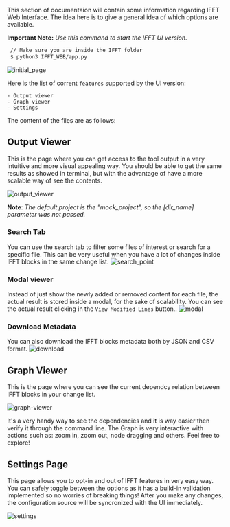 This section of documentaion will contain some information regarding IFFT Web Interface.
The idea here is to give a general idea of which options are available.

**Important Note:** *Use this command to start the IFFT UI version.*
```bash
 // Make sure you are inside the IFFT folder
 $ python3 IFFT_WEB/app.py 
```

![initial_page](https://i.postimg.cc/9FYtFDcg/initial-screen.png)

Here is the list of corrent `features` supported by the UI version:

```
- Output viewer
- Graph viewer
- Settings
```
The content of the files are as follows:

<!--- Detailing each feature -->

## **Output Viewer**
This is the page where you can get access to the tool output in a very intuitive and more visual appealing way.
You should be able to get the same results as showed in terminal, but with the advantage of have a more scalable
way of see the contents.

![output_viewer](https://i.postimg.cc/tRDLZ4RJ/Captura-de-tela-2025-01-20-142536.png)

**Note**: *The default project is the "mock_project", so the [dir_name] parameter was not passed.*

### **Search Tab**
You can use the search tab to filter some files of interest or search for a specific file.
This can be very useful when you have a lot of changes inside IFFT blocks in the same change list.
![search_point](https://i.postimg.cc/26YnDYPN/Captura-de-tela-2025-01-26-104039.png)


### **Modal viewer**
Instead of just show the newly added or removed content for each file, the actual result is
stored inside a modal, for the sake of scalability. You can see the actual result clicking in
the `View Modified Lines` button..
![modal](https://i.postimg.cc/T1KdN7T5/modal.png)

### **Download Metadata**
You can also download the IFFT blocks metadata both by JSON and CSV format.
![download](https://i.postimg.cc/8ccRKSFd/download.png)

<!--- Ending of output viewer section -->

## **Graph Viewer**
This is the page where you can see the current dependcy relation between IFFT blocks in your change list.

![graph-viewer](https://i.postimg.cc/4NypvstB/Captura-de-tela-2025-01-26-105946.png)

It's a very handy way to see the dependencies and it is way easier then verify it through the command line.
The Graph is very interactive with actions such as: zoom in, zoom out, node dragging and others. Feel free to explore!


## **Settings Page**
This page allows you to opt-in and out of IFFT features in very easy way. You can safely toggle between the options
as it has a build-in validation implemented so no worries of breaking things! After you make any changes, the configuration
source will be syncronized with the UI immediately.


![settings](https://i.postimg.cc/tCrt8DFR/Captura-de-tela-2025-01-26-110447.png)


